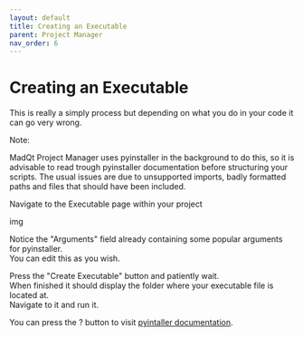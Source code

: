 ```yaml
---
layout: default
title: Creating an Executable
parent: Project Manager
nav_order: 6
---
```


# Creating an Executable
This is really a simply process but depending on what you do in your code
it can go very wrong.

Note:

MadQt Project Manager uses pyinstaller in the background to do this, so it
is advisable to read trough pyinstaller documentation before structuring
your scripts. The usual issues are due to unsupported imports, badly formatted
paths and files that should have been included.

Navigate to the Executable page within your project

img

Notice the "Arguments" field already containing some popular arguments for pyinstaller.\
You can edit this as you wish.

Press the "Create Executable" button and patiently wait.\
When finished it should display the folder where your executable file is located at.\
Navigate to it and run it.

You can press the ? button to visit [pyintaller documentation](https://pyinstaller.readthedocs.io/en/stable/operating-mode.html).
